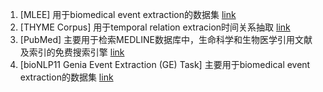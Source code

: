 1. [MLEE] 用于biomedical event extraction的数据集 [link](http://nactem.ac.uk/MLEE/)
2. [THYME Corpus] 用于temporal relation extracion时间关系抽取 [link](https://github.com/stylerw/thymedata)
3. [PubMed] 主要用于检索MEDLINE数据库中，生命科学和生物医学引用文献及索引的免费搜索引擎 [link](https://pubmed.ncbi.nlm.nih.gov/download/)
4. [bioNLP11 Genia Event Extraction (GE) Task] 主要用于biomedical event extraction的数据集 [link](http://bionlp-st.dbcls.jp/GE/2011/downloads/)
 
